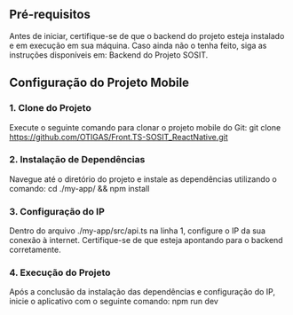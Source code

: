 ## Pré-requisitos
Antes de iniciar, certifique-se de que o backend do projeto esteja instalado e em execução em sua máquina. Caso ainda não o tenha feito, siga as instruções disponíveis em: Backend do Projeto SOSIT.

## Configuração do Projeto Mobile

### 1. Clone do Projeto
Execute o seguinte comando para clonar o projeto mobile do Git:
git clone https://github.com/OTIGAS/Front.TS-SOSIT_ReactNative.git

### 2. Instalação de Dependências
Navegue até o diretório do projeto e instale as dependências utilizando o comando:
cd ./my-app/ && npm install

### 3. Configuração do IP
Dentro do arquivo ./my-app/src/api.ts na linha 1, configure o IP da sua conexão à internet. Certifique-se de que esteja apontando para o backend corretamente.

### 4. Execução do Projeto
Após a conclusão da instalação das dependências e configuração do IP, inicie o aplicativo com o seguinte comando:
npm run dev